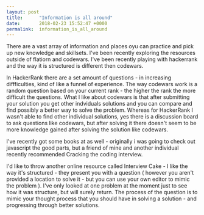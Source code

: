 ```yaml
---
layout: post
title:      "Information is all around"
date:       2018-02-23 15:52:47 +0000
permalink:  information_is_all_around
---
```



There are a vast array of information and places oyu can practice and pick up new knowledge and skillsets. I've been recently exploring the resources outside of flatiorn and codewars. I've been recently playing with hackerrank and the way it is structured is different then codewars. 

In HackerRank there are a set amount of questions - in increasing diffficulties, kind of like a funnel of experience. The way codewars work is a random question based on your current rank - the higher the rank the more difficult the questions. What I like about codewars is that after submitting your solution you get other indviduals solutions and you can compare and find possibly a better way to solve the problem. Whereas for HackerRank I wasn't able to find other individual solutions, yes there is a discussion board to ask questions like codewars, but after solving it there doesn't seem to be more knowledge gained after solving the solution like codewars. 

I've recently got some books at as well - originally i was going to check out javascript the good parts, but a friend of mine and another individual recently recommended Cracking the coding interview. 

I'd like to throw another online resource called Interview Cake - I like the way it's structured - they present you with a question ( however you aren't provided a location to solve it - but you can use your own editor to mimic the problem ).  I've only looked at one problem at the moment just to see how it was structure, but will surely return. The process of the question is to mimic your thought process that you should have in solving a solution - and progressing through better solutions. 
